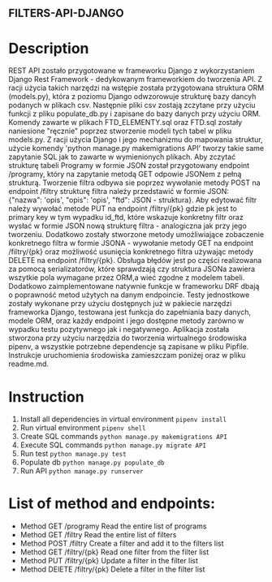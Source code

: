 ## FILTERS-API-DJANGO

# Description

REST API zostało przygotowane w frameworku Django z wykorzystaniem Django Rest Framework - dedykowanym frameworkiem do tworzenia API.
Z racji użycia takich narzędzi na wstępie została przygotowana struktura ORM (models.py), która z poziomu Django odwzorowuje strukturę bazy dancyh podanych w plikach csv. Następnie pliki csv zostają zczytane przy użyciu funkcji z pliku populate_db.py i zapisane do bazy danych przy użyciu ORM. Komendy zawarte w plikach FTD_ELEMENTY.sql oraz FTD.sql zostały naniesione "ręcznie" poprzez stworzenie modeli tych tabel w pliku models.py. Z racji użycia Django i jego mechanizmu do mapowania struktur, użycie komendy 'python manage.py makemigrations API' tworzy takie same zapytanie SQL jak to zawarte w wymienionych plikach.
Aby zczytać strukturę tabeli Programy w formie JSON został przygotowany endpoint /programy, który na zapytanie metodą GET odpowie JSONem z pełną strukturą. Tworzenie filtra odbywa sie poprzez wywołanie metody POST na endpoint /filtry strukturę filtra należy przedstawić w formie JSON: {"nazwa": 'opis', "opis": 'opis', "ftd": JSON - struktura}. Aby edytować filtr należy wywołać metode PUT na endpoint /filtry/{pk} gdzie pk jest to primary key w tym wypadku id_ftd, które wskazuje konkretny filtr oraz wysłać w formie JSON nową strukturę filtra - analogiczna jak przy jego tworzeniu. Dodatkowo zostały stworzone metody umożliwiające zobaczenie konkretnego filtra w formie JSONA - wywołanie metody GET na endpoint /filtry/{pk} oraz możliwość usunięcia konkretnego filtra używając metody DELETE na endpoint /filtry/{pk}.
Obsługa błędów jest po części realizowana za pomocą serializatorów, które sprawdzają czy struktura JSONa zawiera wszytkie pola wymagane przez ORM,a wieć zgodne z modelem tabeli. Dodatkowo zaimplementowane natywnie funkcje w frameworku DRF dbają o poprawność metod użytych na danym endpoincie. Testy jednostkowe zostały wykonane przy użyciu dostępnych już w pakiecie narzędzi frameworka Django, testowana jest funkcja do zapełniania bazy danych, modele ORM, oraz każdy endpoint i jego dostępne metody zarówno w wypadku testu pozytywnego jak i negatywnego. Aplikacja została stworzona przy użyciu narzędzia do tworzenia wirtualnego środowiska pipenv, a wszystkie potrzebne dependencje są zapisane w pliku Pipfile. Instrukcje uruchomienia środowiska zamieszczam poniżej oraz w pliku readme.md.

# Instruction

1. Install all dependencies in virtual environment `pipenv install`
2. Run virtual environment `pipenv shell`
3. Create SQL commands `python manage.py makemigrations API`
4. Execute SQL commands `python manage.py migrate API`
5. Run test `python manage.py test`
6. Populate db `python manage.py populate_db`
7. Run API `python manage.py runserver`

# List of method and endpoints:

- Method GET /programy Read the entire list of programs
- Method GET /filtry Read the entire list of filters
- Method POST /filtry Create a filter and add it to the filters list
- Method GET /filtry/{pk} Read one filter from the filter list
- Method PUT /filtry/{pk} Update a filter in the filter list
- Method DElETE /filtry/{pk} Delete a filter in the filter list
